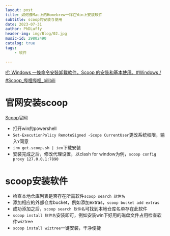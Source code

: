 ```yaml
---
layout: post
title: 如何像Mac上的Homebrew一样在Win上安装软件
subtitle: scoop的安装与使用
date: 2023-07-31
author: PhDLuffy
header-img: img/Blog/02.jpg
music-id: 29802490
catalog: true
tags:
    - 软件

---
```




[📦 Windows 一條命令安裝卸載軟件，Scoop 的安裝和基本使用。#Windows / #Scoop_哔哩哔哩_bilibili](https://www.bilibili.com/video/BV1dY411G7cT/?spm_id_from=333.880.my_history.page.click&vd_source=ae43e31fa8b0a49f93dbb7dc012860f8)

# 官网安装scoop

[Scoop](https://scoop.sh/)官网

- 打开win的powershell
- `Set-ExecutionPolicy RemoteSigned -Scope CurrentUser`更改系统权限，输入`Y`同意
- `irm get.scoop.sh | iex`下载安装
- 安装完成之后，修改代理设置，以clash for window为例，`scoop config proxy 127.0.0.1:7890`

# scoop安装软件

- 检查本地仓库列表是否存在所需软件`scoop search 软件名`
- 添加相应的外部仓库bucket，例如添加extras，`scoop bucket add extras`
- 成功添加之后，`scoop search 软件名`可找到本地仓库名单存在此软件
- `scoop install 软件名`安装即可，例如安装win下好用的磁盘文件占用检查软件wiztree
- `scoop install wiztree`一键安装，干净便捷

